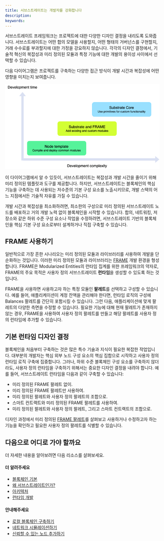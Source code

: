 ```yaml
---
title: 서브스트레이트는 개발자를 강화합니다
description:
keywords:
---
```


서브스트레이트 프레임워크는 프로젝트에 대한 다양한 디자인 결정을 내리도록 도와줍니다.
서브스트레이트는 어떤 합의 모델을 사용할지, 어떤 형태의 거버넌스를 구현할지, 거래 수수료를 부과할지에 대한 가정을 강요하지 않습니다.
각각의 디자인 결정에서, 기술적 혁신의 복잡성과 미리 정의된 모듈과 특정 기능에 대한 개발의 용이성 사이에서 선택할 수 있습니다.

다음 다이어그램은 프로젝트를 구축하는 다양한 접근 방식이 개발 시간과 복잡성에 어떤 영향을 미치는지 보여줍니다.

![기술적 자유와 개발 용이성의 균형](/media/images/docs/development-complexity.png)

이 다이어그램에서 알 수 있듯이, 서브스트레이트는 복잡성과 개발 시간을 줄이기 위해 미리 정의된 템플릿과 도구를 제공합니다.
하지만, 서브스트레이트는 블록체인의 핵심 기능을 구축하는 데 사용되는 저수준의 기본 구성 요소를 노출시키므로, 개발 스택의 어느 지점에서든 기술적 자유를 가질 수 있습니다.

개발 시간과 복잡성을 최소화하려면, 최소한의 구성으로 미리 정의된 서브스트레이트 노드를 배포하고 거의 개발 노력 없이 블록체인을 시작할 수 있습니다.
합의, 네트워킹, 저장소와 같은 하위 수준 구성 요소나 작업을 수정하려면, 서브스트레이트 기반의 블록체인을 핵심 기본 구성 요소로부터 설계하거나 직접 구축할 수 있습니다.

## FRAME 사용하기

일반적으로 가장 흔한 시나리오는 미리 정의된 모듈과 라이브러리를 사용하여 개발을 단순화하는 것입니다.
이러한 미리 정의된 모듈과 라이브러리는 [FRAME](/reference/glossary/#frame) 개발 환경을 형성합니다.
FRAME은 Modularized Entities의 런타임 집계를 위한 프레임워크의 약자로, FRAME의 주요 목적은 사용자 정의 서브스트레이트 **런타임**을 생성할 수 있도록 하는 것입니다.

FRAME을 사용하면 사용하고자 하는 특정 모듈인 **팔레트**를 선택하고 구성할 수 있습니다.
예를 들어, 애플리케이션이 계정 잔액을 관리해야 한다면, 런타임 로직의 구성에 Balances 팔레트를 간단히 포함시킬 수 있습니다.
그런 다음, 애플리케이션에 맞게 팔레트의 다양한 측면을 수정할 수 있습니다.
필요한 기능에 대해 현재 팔레트가 존재하지 않는 경우, FRAME을 사용하여 사용자 정의 팔레트를 만들고 해당 팔레트를 사용자 정의 런타임에 추가할 수 있습니다.

## 기본 런타임 디자인 결정

블록체인을 처음부터 구축하는 것은 많은 특수 기술과 지식이 필요한 복잡한 작업입니다. 대부분의 개발자는 핵심 외부 노드 구성 요소의 핵심 집합으로 시작하고 사용자 정의 런타임 로직 구축에 집중합니다.
그러나, 하위 수준 블록체인 구성 요소를 구축하지 않더라도, 사용자 정의 런타임을 구축하기 위해서는 중요한 디자인 결정을 내려야 합니다.
예를 들어, 서브스트레이트 런타임을 다음과 같이 구축할 수 있습니다:

- 미리 정의된 FRAME 팔레트 없이.
- 미리 정의된 FRAME 팔레트만 사용하여.
- 미리 정의된 팔레트와 사용자 정의 팔레트의 조합으로.
- 스마트 컨트랙트와 미리 정의된 FRAME 팔레트를 사용하여.
- 미리 정의된 팔레트와 사용자 정의 팔레트, 그리고 스마트 컨트랙트의 조합으로.

디자인 과정에서 미리 정의된 [FRAME 팔레트](https://github.com/paritytech/polkadot-sdk/tree/master/substrate/frame)를 살펴보고 사용하거나 수정하고자 하는 기능을 확인하고 필요한 사용자 정의 팔레트를 식별할 수 있습니다.

## 다음으로 어디로 가야 할까요

더 자세한 내용을 알아보려면 다음 리소스를 살펴보세요.

#### 더 알려주세요

- [블록체인 기본](/main-docs/learn/blockchain-basics/)
- [왜 서브스트레이트인가?](/main-docs/learn/why-substrate)
- [아키텍처](/main-docs/learn/architecture/)
- [런타임 개발](/main-docs/learn/runtime-development/)

#### 안내해주세요

- [로컬 블록체인 구축하기](/tutorials/build-a-blockchain/build-local-blockchain/)
- [네트워크 시뮬레이션하기](/tutorials/build-a-blockchain/simulate-network/)
- [신뢰할 수 있는 노드 추가하기](/tutorials/build-a-blockchain/add-trusted-nodes/)

<!--
#### 보여주세요 (관련 비디오 콘텐츠)

*

#### 가르쳐주세요 (관련 튜토리얼 콘텐츠)

*
-->